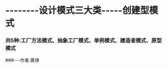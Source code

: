 
# --------设计模式三大类-----创建型模式
### 共5种:工厂方法模式、抽象工厂模式、单例模式、建造者模式、原型模式
                                                            
###---作者:黄铮
